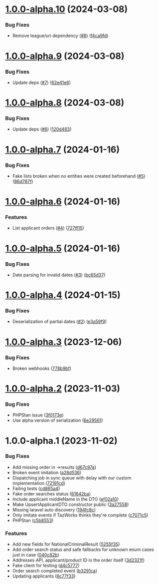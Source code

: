 # [1.0.0-alpha.10](https://github.com/tenantcloud/php-taz-works-sdk/compare/v1.0.0-alpha.9...v1.0.0-alpha.10) (2024-03-08)


### Bug Fixes

* Remove league/uri dependency ([#8](https://github.com/tenantcloud/php-taz-works-sdk/issues/8)) ([f4ca9fd](https://github.com/tenantcloud/php-taz-works-sdk/commit/f4ca9fd2e484e58f347c9f1e556a97b090f5f2bd))

# [1.0.0-alpha.9](https://github.com/tenantcloud/php-taz-works-sdk/compare/v1.0.0-alpha.8...v1.0.0-alpha.9) (2024-03-08)


### Bug Fixes

* Update deps ([#7](https://github.com/tenantcloud/php-taz-works-sdk/issues/7)) ([62e41e6](https://github.com/tenantcloud/php-taz-works-sdk/commit/62e41e6645111bd68bb8cf986a69e07c63c215c5))

# [1.0.0-alpha.8](https://github.com/tenantcloud/php-taz-works-sdk/compare/v1.0.0-alpha.7...v1.0.0-alpha.8) (2024-03-08)


### Bug Fixes

* Update deps ([#6](https://github.com/tenantcloud/php-taz-works-sdk/issues/6)) ([120d483](https://github.com/tenantcloud/php-taz-works-sdk/commit/120d483a4418b278bf494cab58fb526722ce03c9))

# [1.0.0-alpha.7](https://github.com/tenantcloud/php-taz-works-sdk/compare/v1.0.0-alpha.6...v1.0.0-alpha.7) (2024-01-16)


### Bug Fixes

* Fake lists broken when no entities were created beforehand ([#5](https://github.com/tenantcloud/php-taz-works-sdk/issues/5)) ([86d787f](https://github.com/tenantcloud/php-taz-works-sdk/commit/86d787f7020d3d4bc0f2922a58e7f6424df0bff3))

# [1.0.0-alpha.6](https://github.com/tenantcloud/php-taz-works-sdk/compare/v1.0.0-alpha.5...v1.0.0-alpha.6) (2024-01-16)


### Features

* List applicant orders ([#4](https://github.com/tenantcloud/php-taz-works-sdk/issues/4)) ([727ff15](https://github.com/tenantcloud/php-taz-works-sdk/commit/727ff15de350d7598e183d343bb472c4d534116c))

# [1.0.0-alpha.5](https://github.com/tenantcloud/php-taz-works-sdk/compare/v1.0.0-alpha.4...v1.0.0-alpha.5) (2024-01-16)


### Bug Fixes

* Date parsing for invalid dates ([#3](https://github.com/tenantcloud/php-taz-works-sdk/issues/3)) ([bc65d37](https://github.com/tenantcloud/php-taz-works-sdk/commit/bc65d37015a671af6afc57575c5d5bd3a615c583))

# [1.0.0-alpha.4](https://github.com/tenantcloud/php-taz-works-sdk/compare/v1.0.0-alpha.3...v1.0.0-alpha.4) (2024-01-15)


### Bug Fixes

* Deserialization of partial dates ([#2](https://github.com/tenantcloud/php-taz-works-sdk/issues/2)) ([e3a59f9](https://github.com/tenantcloud/php-taz-works-sdk/commit/e3a59f90a90e78f8c13d0e462aab0ed2eac62fc9))

# [1.0.0-alpha.3](https://github.com/tenantcloud/php-taz-works-sdk/compare/v1.0.0-alpha.2...v1.0.0-alpha.3) (2023-12-06)


### Bug Fixes

* Broken webhooks ([778b9bf](https://github.com/tenantcloud/php-taz-works-sdk/commit/778b9bfc188ec78cac53a04a0375d97134a0ed38))

# [1.0.0-alpha.2](https://github.com/tenantcloud/php-taz-works-sdk/compare/v1.0.0-alpha.1...v1.0.0-alpha.2) (2023-11-03)


### Bug Fixes

* PHPStan issue ([3f0173e](https://github.com/tenantcloud/php-taz-works-sdk/commit/3f0173e6765cfada4078b1fe2c4f6dd1e21aa234))
* Use alpha version of serialization ([6e29561](https://github.com/tenantcloud/php-taz-works-sdk/commit/6e2956141745ce5f65555bb3e0548641a1035482))

# 1.0.0-alpha.1 (2023-11-02)


### Bug Fixes

* Add missing order in ->results ([d67c97a](https://github.com/tenantcloud/php-taz-works-sdk/commit/d67c97ab6899eb602438fde128e0ac141a685e9d))
* Broken event imitation ([a28d536](https://github.com/tenantcloud/php-taz-works-sdk/commit/a28d5369b327e324de1ae73d9a1bb9cb357d8224))
* Dispatching job in sync queue with delay with our custom implementation ([72191cd](https://github.com/tenantcloud/php-taz-works-sdk/commit/72191cd4469ff446aa897d7544baf66cfec6722f))
* Failing tests ([cd865a4](https://github.com/tenantcloud/php-taz-works-sdk/commit/cd865a4e14633d6632856f1b92363bfcfe5dc262))
* Fake order searches status ([61642ba](https://github.com/tenantcloud/php-taz-works-sdk/commit/61642ba60d3f8c4595d252034c83850e659e3fab))
* Include applicant middleName in the DTO ([ef02a10](https://github.com/tenantcloud/php-taz-works-sdk/commit/ef02a10407843608f6725606a09ed884055152d4))
* Make UpsertApplicantDTO constructor public ([3a27558](https://github.com/tenantcloud/php-taz-works-sdk/commit/3a275589e1dc359c4bdd8cfaba727042b4ff9940))
* Missing laravel auto discovery ([194fc8c](https://github.com/tenantcloud/php-taz-works-sdk/commit/194fc8c3ca3adb865e6dc70c9b49935220604e5c))
* Only imitate events if TazWorks thinks they're complete ([c7071c5](https://github.com/tenantcloud/php-taz-works-sdk/commit/c7071c546ad9db1198c7254894d9a7d0051eb617))
* PHPStan ([c5b8553](https://github.com/tenantcloud/php-taz-works-sdk/commit/c5b8553a578c93df5b4383bc9428c8d39b40c250))


### Features

* Add new fields for NationalCriminalResult ([5255f35](https://github.com/tenantcloud/php-taz-works-sdk/commit/5255f35e574835240924b0da20bf1f9a2e1450a0))
* Add order search status and safe fallbacks for unknown enum cases just in case ([040c82b](https://github.com/tenantcloud/php-taz-works-sdk/commit/040c82b9c08726338318c1fc1f5f99918e105733))
* Addresses API, applicant/product ID in the order itself ([3d2321f](https://github.com/tenantcloud/php-taz-works-sdk/commit/3d2321f33d918cc014fe7a3a0fd974b11385ee3d))
* Fake client for testing ([d4c5777](https://github.com/tenantcloud/php-taz-works-sdk/commit/d4c57777ea26fb0358900fe13912836f68fb5006))
* Order search completed event ([b3291ca](https://github.com/tenantcloud/php-taz-works-sdk/commit/b3291ca4a542c77d803b14604a421146ba3bc56e))
* Updating applicants ([6c77f33](https://github.com/tenantcloud/php-taz-works-sdk/commit/6c77f33b190fb48a01ee764f1218f9c082a1c707))

